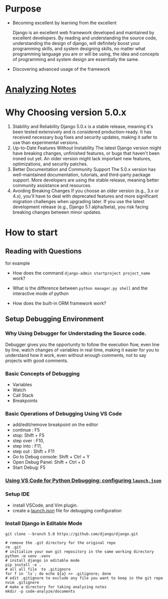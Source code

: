 # Purpose

-   Becoming excellent by learning from the excellent

    Django is an excellent web framework developed and maintained by excellent developers.
    By reading and understanding the source code, understanding the design of django, will definitely boost your programming skills,
    and system designing skills, no matter what programming language you are or will be using,
    the idea and concepts of programming and system design are essentially the same.

-   Discovering advanced usage of the framework

# [Analyzing Notes](./code-analyze/documents/debugging-django.md)

# Why Choosing version 5.0.x

1. Stability and Reliability
   Django 5.0.x is a stable release, meaning it's been tested extensively and is considered production-ready.
   It has received necessary bug fixes and security updates, making it safer to use than experimental versions.
2. Up-to-Date Features Without Instability
   The latest Django version might have breaking changes, unfinished features, or bugs that haven't been ironed out yet.
   An older version might lack important new features, optimizations, and security patches.
3. Better Documentation and Community Support
   The 5.0.x version has well-maintained documentation, tutorials, and third-party package support.
   More developers are using the stable release, meaning better community assistance and resources.
4. Avoiding Breaking Changes
   If you choose an older version (e.g., 3.x or 4.x), you'll have to deal with deprecated features and more significant migration challenges when upgrading later.
   If you use the latest development release (e.g., Django 5.1 alpha/beta), you risk facing breaking changes between minor updates.

# How to start

## Reading with Questions

for example

-   How does the command `django-admin startproject project_name` work?

-   What is the difference between `python manager.py shell` and the interactive mode of python

-   How does the built-in ORM framework work?

## Setup Debugging Environment

### Why Using Debugger for Understading the Source code.

Debugger gives you the opportunity to follow the execution flow, even line by line, watch changes of variables in real time, making it easier for you to understand how it work, even without enough comments, not to say projects with good comments.

### Basic Concepts of Debugging

-   Variables
-   Watch
-   Call Stack
-   Breakpoints

### Basic Operations of Debugging Using VS Code

-   add/edit/remove breakpoint on the editor
-   continue : F5
-   stop: Shift + F5
-   step over : F10,
-   step into : F11,
-   step out : Shift + F11
-   Go to Debug console: Shift + Ctrl + Y
-   Open Debug Panel: Shift + Ctrl + D
-   Start Debug: F5

### [Using VS Code for Python Debugging: configuring `launch.json`](https://code.visualstudio.com/docs/python/debugging)

### Setup IDE

-   install VSCode, and Vim plugin.
-   create a [launch.json](.vscode/launch.json) file for debugging configuration

### Install Django in Editable Mode

```shell
git clone --branch 5.0 https://github.com/django/django.git

# remove the .git directory for the original repo
rm .git
# initialize your own git repository in the same working directory
python -m venv .venv
# install django in editable mode
pip install -e .
# all all file  to .gitignore
for f in `ls`; do echo ${a} >> .gitignore; done
# edit .gitignore to exclude any file you want to keep in the git repo
nvim .gitignore
# make a directory for taking analyzing notes
mkdir -p code-analyze/documents

```
